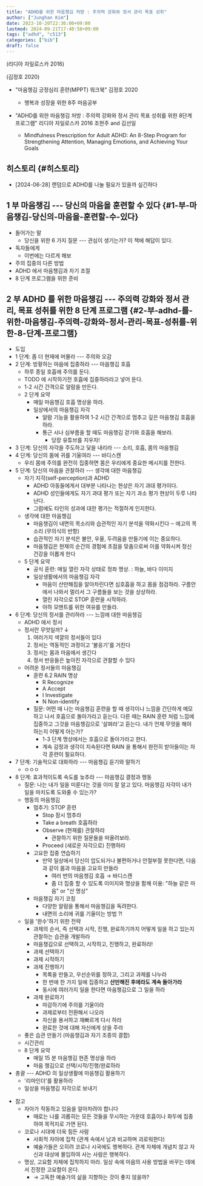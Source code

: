 ```yaml
---
title: "ADHD를 위한 마음챙김 처방 : 주의력 강화와 정서 관리 목표 성취"
author: ["Junghan Kim"]
date: 2023-10-20T22:36:00+09:00
lastmod: 2024-09-21T17:40:58+09:00
tags: ["adhd", "c513"]
categories: ["bib"]
draft: false
---
```


(리디아 자일로스카 2016)

(김정호 2020)

-   "마음챙김 긍정심리 훈련(MPPT) 워크북" 김정호 2020
    -   행복과 성장을 위한 8주 마음공부

-   "ADHD를 위한 마음챙김 처방 : 주의력 강화와 정서 관리 목표 성취를 위한 8단계 프로그램" 리디아 자일로스카 2016 조현주 and 김선일
    -   Mindfulness Prescription for Adult ADHD: An 8-Step Program for Strengthening Attention, Managing Emotions, and Achieving Your Goals


## 히스토리 {#히스토리}

-   [2024-06-28] 랜덤으로 ADHD를 나눌 필요가 있을까 싶긴하다


## 1 부 마음챙김 --- 당신의 마음을 훈련할 수 있다 {#1-부-마음챙김-당신의-마음을-훈련할-수-있다}

-   들어가는 말
    -   당신을 위한 6 가지 질문 --- 관심이 생기는가? 이 책에 해답이 있다.
-   독자들에게
    -   이번에는 다르게 해보
-   주의 집중의 다른 방법
-   ADHD 에서 마음챙김과 자기 조절
-   8 단계 프로그램을 위한 준비


## 2 부 ADHD 를 위한 마음챙김 --- 주의력 강화와 정서 관리, 목표 성취를 위한 8 단계 프로그램 {#2-부-adhd-를-위한-마음챙김-주의력-강화와-정서-관리-목표-성취를-위한-8-단계-프로그램}

-   도입
-   1 단계: 좀 더 현재에 머물라 --- 주의와 오감
-   2 단계: 방황하는 마음에 집중하라 --- 마음챙김 호흡
    -   하루 종일 호흡에 주의를 둔다.
    -   TODO 에 시작하기전 호흡에 집중하라라고 넣어 둔다.
    -   1-2 시간 간격으로 알람을 만든다.
    -   2 단계 요약
        -   매일 마음챙김 호흡 명상을 하라.
        -   일상에서의 마음챙김 자각
            -   알람 기능을 활용하여 1-2 시간 간격으로 멈추고 깊은 마음챙김 호흡을 하라.
            -   통근 시나 심부름을 할 때도 마음챙김 걷기와 호흡을 해보라.
                -   당장 유튜브를 지우자!
-   3 단계: 당신의 자각을 주도하고 닻을 내리라 --- 소리, 호흡, 몸의 마음챙김
-   4 단계: 당신의 몸에 귀를 기울여라 --- 바디스캔
    -   우리 몸에 주의를 완전히 집중하면 몸은 우리에게 중요한 메시지를 전한다.
-   5 단계: 당신의 마음을 관찰하라 --- 생각에 대한 마음챙김
    -   자기 지각(self-perception)과 ADHD
        -   ADHD 아동들에게서 대부분 나타나는 현상은 자기 과대 평가이다.
        -   ADHD 성인들에게도 자기 과대 평가 또는 자기 과소 평가 현상이 두루 나타난다.
        -   그럼에도 타인의 성과에 대한 평가는 적절하게 인지한다.
    -   생각에 대한 마음챙김
        -   마음챙김이 내면의 목소리와 습관적인 자기 분석을 약화시킨다 ‒ 에고의 목소리 (무의식의 반항)
        -   습관적인 자기 분석은 불안, 우울, 두려움을 만들기에 이는 중요하다.
        -   마음챙김은 현재의 순간의 경험에 초점을 맞춤으로써 이를 약화시켜 정신 건강을 이롭게 한다
    -   5 단계 요약
        -   공식 훈련: 매일 열린 자각 상태로 정좌 명상. : 하늘, 바다 이미지
        -   일상생활에서의 마음챙김 자각
            -   마음이 산만해짐을 알아차린다면 심호흡을 하고 몸을 점검하라. 구름안에서 나와서 멀리서 그 구름들을 보는 것을 상상하라.
            -   열린 자각으로 STOP 훈련을 시작하라.
            -   아하 모멘트를 위한 여유를 만들라.
-   6 단계: 당신의 정서를 관리하라 --- 느낌에 대한 마음챙김
    -   ADHD 에서 정서
    -   정서란 무엇일까? ↓
        1.  여러가지 색깔의 정서들이 있다
        2.  정서는 역동적인 과정이고 '불응기'를 거친다
        3.  정서는 몸과 마음에서 생긴다
        4.  정서 반응들은 높아진 자각으로 관찰할 수 있다
    -   어려운 정서들의 마음챙김
        -   훈련 6.2 RAIN 명상
            -   R Recognize
            -   A Accept
            -   I Investigate
            -   N Non-identify
        -   질문: 어떤 때 나는 마음챙김 훈련을 할 때 생각이나 느낌을 간단하게 메모하고 나서 호흡으로 돌아가라고 듣는다. 다른 때는 RAIN 훈련 처럼 느낌에 집중하고 그것을 마음챙김으로 '살펴라'고 듣는다. 내가 언제 무엇을 해야 하는지 어떻게 아는가?
            -   1-3 단계 명상에서는 호흡으로 돌아가라고 한다.
            -   계속 감정과 생각이 지속된다면 RAIN 을 통해서 완전히 받아들이는 자각 훈련이 필요하다.
-   7 단계: 기술적으로 대화하라 --- 마음챙김 듣기와 말하기
    -   ㅇㅇㅇ
-   8 단계: 효과적이도록 속도를 늦추라 --- 마음챙김 결정과 행동
    -   질문: 나는 내가 일을 미룬다는 것을 이미 잘 알고 있다. 마음챙김 자각이 내가 일을 마치도록 도와줄 수 있는가?
    -   행동의 마음챙김
        -   멈추기: STOP 훈련
            -   Stop 잠시 멈추라
            -   Take a breath 호흡하라
            -   Observe (현재를) 관찰하라
                -   관찰하기 위한 질문들을 떠올려보라.
            -   Proceed (새로운 자각으로) 진행하라
        -   고요한 집중 연습하기
            -   만약 일상에서 당신이 압도되거나 불편하거나 안절부절 못한다면, 다음과 같이 몸과 마음을 고요히 만들라
                -   여러 번의 마음챙김 호흡 → 바디스캔
                -   좀 더 집중 할 수 있도록 이미지와 명상을 함께 이용: "하늘 같은 마음" or "산 명상"
        -   마음챙김 자기 코칭
            -   다양한 알람을 통해서 마음챙김을 독려한다.
            -   내면의 소리에 귀를 기울이는 방법 ?!
    -   일을 '완수'하기 위한 전략
        -   과제의 순서, 즉 선택과 시작, 진행, 완료하기까지 어떻게 일을 하고 있는지 관찰하는 습관을 개발하라
        -   마음챙김으로 선택하고, 시작하고, 진행하고, 완료하라!
        -   과제 선택하기
        -   과제 시작하기
        -   과제 진행하기
            -   목록을 만들고, 우선순위를 정하고, 그리고 과제를 나누라
            -   한 번에 한 가지 일에 집중하고 **산만해진 후에라도 계속 돌아가라**
            -   동시에 여러가지 일을 한다면 마음챙김으로 그 일을 하라
        -   과제 완료하기
            -   마감하기에 주의를 기울이라
            -   과제로부터 전환해서 나오라
            -   자신을 용서하고 재빠르게 다시 하라
            -   완료한 것에 대해 자신에게 상을 주라
    -   좋은 습관 만들기 (마음챙김과 자기 조종의 결합)
    -   시간관리
    -   8 단계 요약
        -   매일 15 분 마음챙김 현존 명상을 하라
        -   마음 챙김으로 선택/시작/진행/완료하라
-   총괄 --- ADHD 의 일상생활에 마음챙김 활용하기
    -   '리마인더'를 활용하라
    -   일상을 마음챙김 자각으로 보내기

<!--listend-->

-   참고
    -   자아가 작동하고 있음을 알아차려야 합니다
        -   때로는 나를 괴롭히는 모든 것들을 무시하는 가운데 호흡이나 화두에 집중하여 목적지로 가면 된다.
    -   코로나 시대에 더욱 힘든 사람
        -   사회적 자아에 집착 (관계 속에서 남과 비교하며 괴로워한다)
        -   예술가들은 오히려 코로나 시국에도 행복하다. 관계 자체에 개념치 않고 자신과 대상에 몰입하여 사는 사람은 행복하다.
    -   명상, 고요함 자체에 집착하지 마라. 일상 속에 마음의 사용 방법을 바꾸는 데에서 진정한 고요함이 온다.
        -   → 고독한 예술가의 삶을 지향하는 것이 좋지 않을까?
